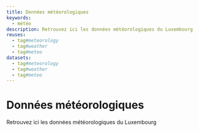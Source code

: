 ```yaml
---
title: Données météorologiques
keywords:
  - météo
description: Retrouvez ici les données météorologiques du Luxembourg
reuses:
  - tag#meteorology
  - tag#weather
  - tag#meteo
datasets:
  - tag#meteorology
  - tag#weather
  - tag#meteo
---
```

# Données météorologiques

Retrouvez ici les données météorologiques du Luxembourg